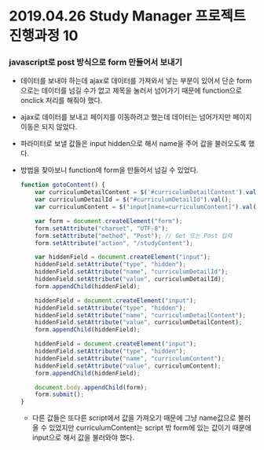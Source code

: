 # 2019.04.26 Study Manager 프로젝트 진행과정 10

### javascript로 post 방식으로 form 만들어서 보내기
- 데이터를 보내야 하는데 ajax로 데이터를 가져와서 넣는 부분이 있어서 단순 form으로는 데이터를 넘길 수가 없고 제목을 눌러서 넘어가기 때문에 function으로 onclick 처리를 해줘야 했다.
- ajax로 데이터를 보내고 페이지를 이동하려고 했는데 데이터는 넘어가지만 페이지 이동은 되지 않았다.
- 파라미터로 보낼 값들은 input hidden으로 해서 name을 주어 값을 불러오도록 했다.
- 방법을 찾아보니 function에 form을 만들어서 넘길 수 있었다.

    ```javascript
    function gotoContent() {
        var curriculumDetailContent = $('#curriculumDetailContent').val();
        var curriculumDetailId = $("#curriculumDetailId").val();
        var curriculumContent = $("input[name=curriculumContent]").val();

        var form = document.createElement("form");
        form.setAttribute("charset", "UTF-8");
        form.setAttribute("method", "Post"); // Get 또는 Post 입력
        form.setAttribute("action", "/studyContent");
    
        var hiddenField = document.createElement("input");
        hiddenField.setAttribute("type", "hidden");
        hiddenField.setAttribute("name", "curriculumDetailId");
        hiddenField.setAttribute("value", curriculumDetailId);
        form.appendChild(hiddenField);
    
        hiddenField = document.createElement("input");
        hiddenField.setAttribute("type", "hidden");
        hiddenField.setAttribute("name", "curriculumDetailContent");
        hiddenField.setAttribute("value", curriculumDetailContent);
        form.appendChild(hiddenField);
    
        hiddenField = document.createElement("input");
        hiddenField.setAttribute("type", "hidden");
        hiddenField.setAttribute("name", "curriculumContent");
        hiddenField.setAttribute("value", curriculumContent);
        form.appendChild(hiddenField);
    
        document.body.appendChild(form);
        form.submit();
    }
    ```

    * 다른 값들은 또다른 script에서 값을 가져오기 때문에 그냥 name값으로 불러올 수 있었지만 curriculumContent는 script 밖 form에 있는 값이기 때문에 input으로 해서 값을 불러와야 했다.
